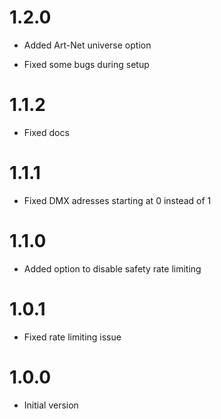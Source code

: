 # 1.2.0

+ Added Art-Net universe option
- Fixed some bugs during setup

# 1.1.2

- Fixed docs

# 1.1.1

- Fixed DMX adresses starting at 0 instead of 1

# 1.1.0

+ Added option to disable safety rate limiting

# 1.0.1

- Fixed rate limiting issue

# 1.0.0

- Initial version
